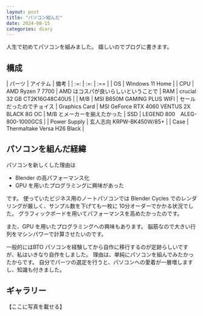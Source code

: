 ```yaml
---
layout: post
title: "パソコン組んだ"
date: 2024-08-15
categories: diary
---
```


人生で初めてパソコンを組みました。
嬉しいのでブログに書きます。

## 構成

| パーツ | アイテム | 備考 |
| :=: | :=: | :== |
| OS | Windows 11 Home |
| CPU | AMD Ryzen 7 7700 | AMD はコスパが良いらしいということで
| RAM | crucial 32 GB CT2K16G48C40U5 |
| M/B | MSI B650M GAMING PLUS WIFI | セールだったのでチョイス
| Graphics Card | MSI GeForce RTX 4060 VENTUS 2X BLACK 8G OC | M/B とメーカーを揃えたかった
| SSD | LEGEND 800　ALEG-800-1000GCS |
| Power Supply | 玄人志向 KRPW-BK450W/85+ |
| Case | Thermaltake Versa H26 Black |

## パソコンを組んだ経緯

パソコンを新しくした理由は

- Blender の高パフォーマンス化
- GPU を用いたプログラミングに興味があった

です。
使っていたビジネス用のノートパソコンでは Blender Cycles でのレンダリングが厳しく、サンプル数を下げても一枚に 10分オーダーでかかる状況でした。
グラフィックボードを用いてパフォーマンスを高めたかったのです。

また、GPU を用いたプログラミングへの興味もあります。
脳筋なので大きい行列をマシンパワーで計算させたいのです。

一般的にはBTO パソコンを経験してから自作に移行するのが定跡らしいですが、私はいきなり自作をしました。
理由は、単純にパソコンを組んでみたかったからです。
自分でパーツの選定を行うと、パソコンへの愛着が一層増しますし、知識も付きました。

## ギャラリー

【ここに写真を載せる】

